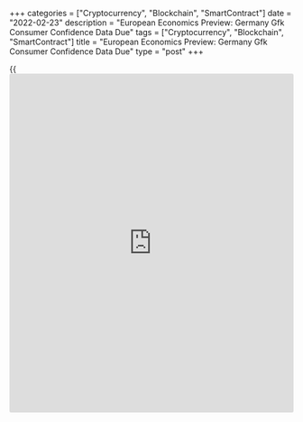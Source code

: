 +++
categories = ["Cryptocurrency", "Blockchain", "SmartContract"]
date = "2022-02-23"
description = "European Economics Preview: Germany Gfk Consumer Confidence Data Due"
tags = ["Cryptocurrency", "Blockchain", "SmartContract"]
title = "European Economics Preview: Germany Gfk Consumer Confidence Data Due"
type = "post"
+++

{{<iframe id="large-banner" src="https://www.bounty.group/#slide=17.0" width="100%" height="600" scrolling="no" style="border: 0px solid rgb(216, 221, 230); border-radius: 3px;">}}

Consumer confidence from Germany and revised consumer prices from euro
area are due on Wednesday, headlining a light day for the European
economic [news](https://www.letsplayfx.com/blog/forex-news-website/).

At 2.00 am ET, the market research group GfK releases consumer
confidence survey results. The forward looking consumer sentiment index
is seen at -6.3 in March compared to -6.7 in February.

At 2.45 am ET, France [business][1] confidence survey results are due
from Insee. The business sentiment index is seen at 112 in February,
unchanged from the previous month.

At 3.00 am ET, producer prices from the Czech Republic and gross wages
from Hungary are due.

At 5.00 am ET, Eurostat is slated to issue euro area revised consumer
price data for January. According to flash data, inflation rose to a
record 5.1 percent in January from 5.0 percent in December.

For comments and feedback [contact](https://www.playgroundfx.com/contact/): editorial@rtt[news](https://www.letsplayfx.com/blog/forex-news-website/).com

[Economic News][2]

 **What parts of the world are seeing the best (and worst) economic
performances lately? Click[here][3] to check out our [Econ Scorecard][3]
and find out! See up-to-the-moment [ranking](https://www.playgroundfx.com/blog/crypto-exchange-ranking/)s for the best and worst
performers in [GDP][3], [unemployment rate][4], [inflation][5] and much
more.**

   1. www.rtt[news](https://www.letsplayfx.com/blog/forex-news-website/).com/Content/Business.aspx
   2. www.rtt[news](https://www.letsplayfx.com/blog/forex-news-website/).com/Content/EconomicNews.aspx
   3. www.rtt[news](https://www.letsplayfx.com/blog/forex-news-website/).com/economic-scorecard/world-rank/GDP/highest-performance.aspx
   4. www.rtt[news](https://www.letsplayfx.com/blog/forex-news-website/).com/economic-scorecard/world-rank/unemployment-rate/lowest-performance.aspx
   5. www.rtt[news](https://www.letsplayfx.com/blog/forex-news-website/).com/economic-scorecard/world-rank/CPI/highest-performance.aspx